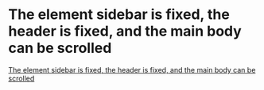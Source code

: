 # The element sidebar is fixed, the header is fixed, and the main body can be scrolled
[The element sidebar is fixed, the header is fixed, and the main body can be scrolled](https://aiwithcloud.com/2022/09/16/the_element_sidebar_is_fixed_the_header_is_fixed_and_the_main_body_can_be_scrolled/)